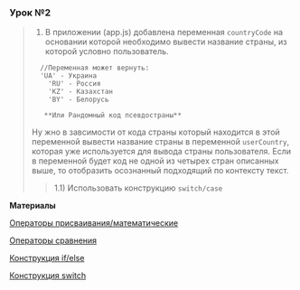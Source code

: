 ### Урок №2

>1) В приложении (app.js) добавлена переменная `countryCode` на основании которой необходимо вывести название страны, из которой условно пользователь.
> ```
>   //Переменная может вернуть:
>   'UA' - Украина
>	  'RU' - Россия
>	  'KZ' - Казахстан
>	  'BY' - Белорусь
> 
>    **Или Рандомный код псевдостраны**
>```
> Ну жно в завсимости от кода страны который находится в этой переменной вывести название страны в переменной `userCountry`,
> которая уже используется для вывода страны пользователя.
> Если в переменной будет код не одной из четырех стран описанных выше, то отобразить осознанный подходящий по контексту текст.
>>1.1) Использовать конструкцию `switch/case`



**Материалы**

[Операторы присваивания/математические](https://learn.javascript.ru/operators)

[Операторы сравнения](https://learn.javascript.ru/comparison)

[Конструкция if/else](https://learn.javascript.ru/ifelse)

[Конструкция switch](https://learn.javascript.ru/switch)